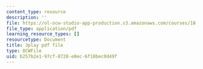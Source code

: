 ```yaml
---
content_type: resource
description: ''
file: https://ol-ocw-studio-app-production.s3.amazonaws.com/courses/18-01sc-single-variable-calculus-fall-2010/b257b2e197cf8728e8ec6f18bec0d49f_5q_3FDOkVRQ.pdf
file_type: application/pdf
learning_resource_types: []
resourcetype: Document
title: 3play pdf file
type: OCWFile
uid: b257b2e1-97cf-8728-e8ec-6f18bec0d49f
---
```

